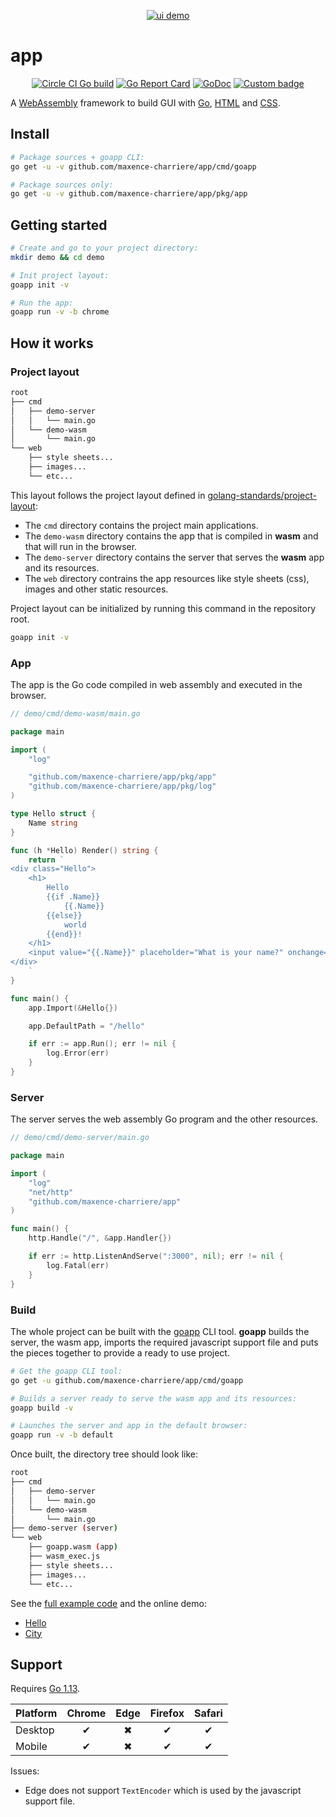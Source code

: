 <p align="center">
    <a href="https://app-demo-232021.appspot.com"><img alt="ui demo" src="https://github.com/maxence-charriere/app/wiki/assets/ui.png"></a>
</p>

# app

<p align="center">
	<a href="https://circleci.com/gh/maxence-charriere/app"><img src="https://circleci.com/gh/maxence-charriere/app.svg?style=svg" alt="Circle CI Go build"></a>
    <a href="https://goreportcard.com/report/github.com/maxence-charriere/app"><img src="https://goreportcard.com/badge/github.com/maxence-charriere/app" alt="Go Report Card"></a>
    <a href="https://godoc.org/github.com/maxence-charriere/app/pkg/app"><img src="https://godoc.org/github.com/maxence-charriere/app/pkg/app?status.svg" alt="GoDoc"></a>
    <a href="https://www.patreon.com/maxencecharriere"><img alt="Custom badge" src="https://img.shields.io/endpoint.svg?url=https%3A%2F%2Fshieldsio-patreon.herokuapp.com%2Fmaxencecharriere" alt="patreon"></a>
</p>

A [WebAssembly](https://webassembly.org) framework to build GUI with
[Go](https://golang.org), [HTML](https://en.wikipedia.org/wiki/HTML5) and
[CSS](https://en.wikipedia.org/wiki/Cascading_Style_Sheets).

## Install

```sh
# Package sources + goapp CLI:
go get -u -v github.com/maxence-charriere/app/cmd/goapp

# Package sources only:
go get -u -v github.com/maxence-charriere/app/pkg/app

```

## Getting started

```sh
# Create and go to your project directory:
mkdir demo && cd demo

# Init project layout:
goapp init -v

# Run the app:
goapp run -v -b chrome
```

## How it works

### Project layout

```bash
root
├── cmd
│   ├── demo-server
│   │   └── main.go
│   └── demo-wasm
│       └── main.go
└── web
    ├── style sheets...
    ├── images...
    └── etc...
```

This layout follows the project layout defined in [golang-standards/project-layout](https://github.com/golang-standards/project-layout):

- The `cmd` directory contains the project main applications.
- The `demo-wasm` directory contains the app that is compiled in **wasm** and that will run in the browser.
- The `demo-server` directory contains the server that serves the **wasm** app and its resources.
- The `web` directory contrains the app resources like style sheets (css), images and other static resources.

Project layout can be initialized by running this command in the repository root.

```bash
goapp init -v
```

### App

The app is the Go code compiled in web assembly and executed in the browser.

```go
// demo/cmd/demo-wasm/main.go

package main

import (
    "log"

    "github.com/maxence-charriere/app/pkg/app"
    "github.com/maxence-charriere/app/pkg/log"
)

type Hello struct {
    Name string
}

func (h *Hello) Render() string {
    return `
<div class="Hello">
    <h1>
        Hello
        {{if .Name}}
            {{.Name}}
        {{else}}
            world
        {{end}}!
    </h1>
    <input value="{{.Name}}" placeholder="What is your name?" onchange="Name" autofocus>
</div>
    `
}

func main() {
    app.Import(&Hello{})

    app.DefaultPath = "/hello"

    if err := app.Run(); err != nil {
        log.Error(err)
    }
}
```

### Server

The server serves the web assembly Go program and the other resources.

```go
// demo/cmd/demo-server/main.go

package main

import (
    "log"
    "net/http"
    "github.com/maxence-charriere/app"
)

func main() {
    http.Handle("/", &app.Handler{})

    if err := http.ListenAndServe(":3000", nil); err != nil {
        log.Fatal(err)
    }
}

```

### Build

The whole project can be built with the
[goapp](https://github.com/maxence-charriere/app/tree/master/cmd/goapp/main.go)
CLI tool.
**goapp** builds the server, the wasm app, imports the required javascript
support file and puts the pieces together to provide a ready to use project.

```bash
# Get the goapp CLI tool:
go get -u github.com/maxence-charriere/app/cmd/goapp

# Builds a server ready to serve the wasm app and its resources:
goapp build -v

# Launches the server and app in the default browser:
goapp run -v -b default
```

Once built, the directory tree should look like:

```bash
root
├── cmd
│   ├── demo-server
│   │   └── main.go
│   └── demo-wasm
│       └── main.go
├── demo-server (server)
└── web
    ├── goapp.wasm (app)
    ├── wasm_exec.js
    ├── style sheets...
    ├── images...
    └── etc...
```

See the [full example code](https://github.com/maxence-charriere/app/tree/master/demo) and the online demo:

- [Hello](https://app-demo-232021.appspot.com)
- [City](https://app-demo-232021.appspot.com/city)

## Support

Requires [Go 1.13](https://golang.org/doc/go1.13).

|Platform|Chrome|Edge|Firefox|Safari|
|:-|:-:|:-:|:-:|:-:|
|Desktop|✔|✖|✔|✔|
|Mobile|✔|✖|✔|✔|

Issues:

- Edge does not support `TextEncoder` which is used by the javascript support file.
